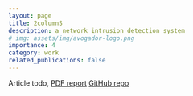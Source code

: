 ```yaml
---
layout: page
title: 2columnS
description: a network intrusion detection system
# img: assets/img/avogador-logo.png
importance: 4
category: work
related_publications: false
---
```


Article todo, [PDF report](/assets/pdf/NetSec-report.pdf) [GitHub repo](https://github.com/Gotti27/2columnS)
